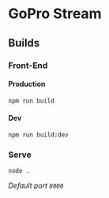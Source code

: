 # GoPro Stream

## Builds

### Front-End

#### Production
```
npm run build
```

#### Dev
```
npm run build:dev
```

### Serve
```
node .
```
_Default port `8000`_